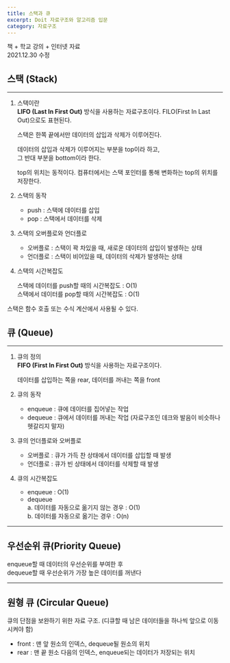 ```yaml
---
title: 스택과 큐
excerpt: Doit 자료구조와 알고리즘 입문
category: 자료구조
---
```


책 + 학교 강의 + 인터넷 자료  
2021.12.30 수정

## 스택 (Stack)

***

1. 스택이란  
    **LIFO (Last In First Out)** 방식을 사용하는 자료구조이다. FILO(First In Last Out)으로도 표현된다.  

    스택은 한쪽 끝에서만 데이터의 삽입과 삭제가 이루어진다.

    데이터의 삽입과 삭제가 이루어지는 부분을 top이라 하고,  
    그 반대 부분을 bottom이라 한다.

    top의 위치는 동적이다. 컴퓨터에서는 스택 포인터를 통해 변화하는 top의 위치를 저장한다.

2. 스택의 동작  
    - push : 스택에 데이터를 삽입
    - pop : 스택에서 데이터를 삭제  

3. 스택의 오버플로와 언더플로

    - 오버플로 : 스택이 꽉 차있을 때, 새로운 데이터의 삽입이 발생하는 상태  
    - 언더플로 : 스택이 비어있을 때, 데이터의 삭제가 발생하는 상태

4. 스택의 시간복잡도

    스택에 데이터를 push할 때의 시간복잡도 : O(1)  
    스택에서 데이터를 pop할 때의 시간복잡도 : O(1)

스택은 함수 호출 또는 수식 계산에서 사용될 수 있다.

## 큐 (Queue)

***

1. 큐의 정의  
    **FIFO (First In First Out)** 방식을 사용하는 자료구조이다. 

    데이터를 삽입하는 쪽을 rear, 데이터를 꺼내는 쪽을 front

2. 큐의 동작
    - enqueue : 큐에 데이터를 집어넣는 작업
    - dequeue : 큐에서 데이터를 꺼내는 작업 (자료구조인 데크와 발음이 비슷하나 헷갈리지 말자)

3. 큐의 언더플로와 오버플로

    - 오버플로 : 큐가 가득 찬 상태에서 데이터를 삽입할 때 발생
    - 언더플로 : 큐가 빈 상태에서 데이터를 삭제할 때 발생

4. 큐의 시간복잡도
    - enqueue : O(1)
    - dequeue  
        a. 데이터를 자동으로 옮기지 않는 경우 : O(1)  
        b. 데이터를 자동으로 옮기는 경우 : O(n)

***

## 우선순위 큐(Priority Queue)

enqueue할 때 데이터의 우선순위를 부여한 후  
dequeue할 때 우선순위가 가장 높은 데이터를 꺼낸다  

***

## 원형 큐 (Circular Queue)

큐의 단점을 보완하기 위한 자료 구조. (디큐할 때 남은 데이터들을 하나씩 앞으로 이동시켜야 함)  

- front : 맨 앞 원소의 인덱스, dequeue될 원소의 위치
- rear : 맨 끝 원소 다음의 인덱스, enqueue되는 데이터가 저장되는 위치  
